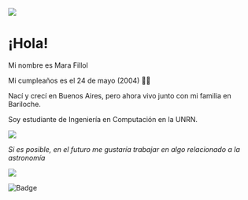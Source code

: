 ![](http://1.bp.blogspot.com/_5zA2NhifJMQ/TTuhHhMz4_I/AAAAAAAASg8/WsVuSskfpr0/s1600/6+%25282%2529.gif)
# ¡Hola! 
Mi nombre es Mara Fillol

Mi cumpleaños es el 24 de mayo (2004) 🥳🎁

Nací y crecí en Buenos Aires, pero ahora vivo junto con mi familia en Bariloche.

Soy estudiante de Ingeniería en Computación en la UNRN.

![](https://img1.picmix.com/output/stamp/thumb/2/6/9/3/1793962_eca17.gif)

*Si es posible, en el futuro me gustaría trabajar en algo relacionado a la astronomía* 

![](https://www.nydailynews.com/resizer/I6x9SRCHmutr7_0xP4fbEGsTv7k=/1200x630/filters:format(jpg):quality(70)/arc-anglerfish-arc2-prod-tronc.s3.amazonaws.com/public/EOIL5RRTPLVVVISXPI6VGQSVYI.jpg)

![Badge](https://bit.ly/icom-badge)
